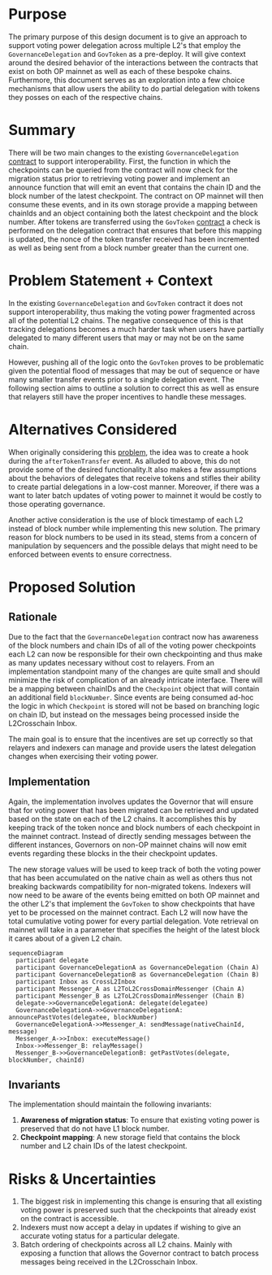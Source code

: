 # Purpose

The primary purpose of this design document is to give an approach to support voting power delegation across multiple L2's that employ the `GovernanceDelegation` and `GovToken` as a
pre-deploy. It will give context around the desired behavior of the interactions between the contracts that exist on both OP mainnet as well as each of these bespoke chains. Furthermore, this document serves as an exploration into a few choice mechanisms that allow users the ability to do partial delegation with tokens they posses on each of the respective chains.

# Summary

There will be two main changes to the existing `GovernanceDelegation` [contract](https://github.com/ethereum-optimism/specs/blob/fb28b09890ca5e991ccfb9b9e52540e4b0a79a13/specs/experimental/gov-delegation.md) to support interoperability. First, the function in which the checkpoints can be queried from the
contract will now check for the migration status prior to retrieving voting power and implement an announce function that will emit an event that contains the chain ID and the block
number of the latest checkpoint. The contract on OP mainnet will then consume these events, and in its own storage provide a mapping between chainIds and an object containing both
the latest checkpoint and the block number. After tokens are transferred using the `GovToken` [contract](https://github.com/ethereum-optimism/optimism/blob/develop/packages/contracts-bedrock/src/governance/GovernanceToken.sol) a check is performed on the delegation contract that ensures that before this
mapping is updated, the nonce of the token transfer received has been incremented as well as being sent from a block number greater than the current one.

# Problem Statement + Context

In the existing `GovernanceDelegation` and `GovToken` contract it does not support interoperability, thus making the voting power fragmented across all of the potential L2 chains. The negative consequence of this is that tracking delegations becomes a much harder task when users have partially delegated to many different users that may or may not be on the same chain.

However, pushing all of the logic onto the `GovToken` proves to be problematic given the potential flood of messages that may be out of sequence or have many smaller transfer events
prior to a single delegation event. The following section aims to outline a solution to correct this as well as ensure that relayers still have the proper incentives to handle these
messages.

# Alternatives Considered

When originally considering this [problem](https://github.com/ethereum-optimism/specs/blob/5046a5b7f95e7a238cbfabc2b353709c9737b50b/specs/governance/alligator-interop.md), the idea was to create a hook during the `afterTokenTransfer` event. As alluded to above, this do not provide some of the desired functionality.It also makes a few assumptions about the behaviors of delegates that receive tokens and stifles their ability to create partial delegations in a low-cost manner. Moreover, if there was
a want to later batch updates of voting power to mainnet it would be costly to those operating governance.

Another active consideration is the use of block timestamp of each L2 instead of block number while implementing this new solution. The primary reason for block numbers to be used in
its stead, stems from a concern of manipulation by sequencers and the possible delays that might need to be enforced between events to ensure correctness.

# Proposed Solution

## Rationale

Due to the fact that the `GovernanceDelegation` contract now has awareness of the block numbers and chain IDs of all of the voting power checkpoints each L2 can now be responsible for
their own checkpointing and thus make as many updates necessary without cost to relayers. From an implementation standpoint many of the changes are quite small and should minimize the
risk of complication of an already intricate interface. There will be a mapping between chainIDs and the `Checkpoint` object that will contain an additional field `blockNumber`. Since events are being consumed ad-hoc the logic in which `Checkpoint` is stored will not be based on branching logic on chain ID, but instead on the messages being processed inside the L2Crosschain Inbox.

The main goal is to ensure that the incentives are set up correctly so that relayers and indexers can manage and provide users the latest delegation changes when exercising their voting
power.

## Implementation

Again, the implementation involves updates the Governor that will ensure that for voting power that has been migrated can be retrieved and updated based on the state on each of the L2 chains. It accomplishes this by keeping track of the token nonce and block numbers of each checkpoint in the mainnet contract. Instead of directly sending messages between the different instances, Governors on non-OP mainnet chains will now emit events regarding these blocks in the their checkpoint updates.

The new storage values will be used to keep track of both the voting power that has been accumulated on the native chain as well as others thus not breaking backwards compatibility for
non-migrated tokens. Indexers will now need to be aware of the events being emitted on both OP mainnet and the other L2's that implement the `GovToken` to show checkpoints that have yet
to be processed on the mainnet contract. Each L2 will now have the total cumulative voting power for every partial delegation. Vote retrieval on mainnet will take in a parameter that specifies the height of the latest block it cares about of a given L2 chain.

```mermaid
sequenceDiagram
  participant delegate
  participant GovernanceDelegationA as GovernanceDelegation (Chain A)
  participant GovernanceDelegationB as GovernanceDelegation (Chain B)
  participant Inbox as CrossL2Inbox
  participant Messenger_A as L2ToL2CrossDomainMessenger (Chain A)
  participant Messenger_B as L2ToL2CrossDomainMessenger (Chain B)
  delegate->>GovernanceDelegationA: delegate(delegatee)
  GovernanceDelegationA->>GovernanceDelegationA: announcePastVotes(delegatee, blockNumber)
  GovernanceDelegationA->>Messenger_A: sendMessage(nativeChainId, message)
  Messenger_A->>Inbox: executeMessage()
  Inbox->>Messenger_B: relayMessage()
  Messenger_B->>GovernanceDelegationB: getPastVotes(delegate, blockNumber, chainId)
```

## Invariants

The implementation should maintain the following invariants:

1. **Awareness of migration status**: To ensure that existing voting power is preserved that do not have L1 block number.
2. **Checkpoint mapping**: A new storage field that contains the block number and L2 chain IDs of the latest checkpoint.

# Risks & Uncertainties

1. The biggest risk in implementing this change is ensuring that all existing voting power is preserved such that the checkpoints that already exist on the contract is accessible.
2. Indexers must now accept a delay in updates if wishing to give an accurate voting status for a particular delegate.
3. Batch ordering of checkpoints across all L2 chains. Mainly with exposing a function that allows the Governor contract to batch process messages being received in the L2Crosschain Inbox.
